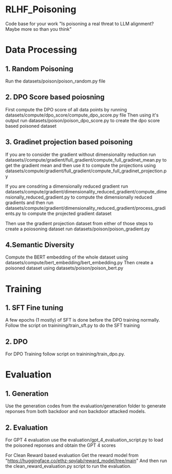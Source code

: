 # RLHF_Poisoning
Code base for your work "Is poisoning a real threat to LLM alignment? Maybe more so than you think"



# Data Processing

## 1. Random Poisoning

Run the datasets/poison/poison_random.py file

## 2. DPO Score based poiosning

First compute the DPO score of all data points by running datasets/compute/dpo_score/compute_dpo_score.py file
Then using it's output run datasets/poison/poison_dpo_score.py to create the dpo score based poisoned dataset

## 3. Gradinet projection based poisoning

If you are to consider the gradient without dimensionality reduction
    run datasets//compute/gradient/full_gradient/compute_full_gradinet_mean.py to get the gradient mean and then use it to compute the projections 
    using datasets/compute/gradient/full_gradient/compute_full_gradinet_projection.py

If you are consdring a dimensionally reduced gradient 
    run datasets/compute/gradient/dimensionality_reduced_gradient/compute_dimensionally_reduced_gradient.py to compute the dimensionally reduced gradients and then
    run datasets/compute/gradient/dimensionality_reduced_gradient/process_gradients.py to compute the projected gradient dataset

Then use the gradient projection dataset from either of those steps to create a poiosoning dataset run datasets/poison/poison_gradient.py

## 4.Semantic Diversity 

Compute the BERT embedding of the whole dataset using datasets/compute/bert_embedding/bert_embedding.py
Then create a poisoned dataset using datasets/poison/poison_bert.py

# Training

## 1. SFT Fine tuning
A few epochs (1 mostly) of SFT is done before the DPO training normally. Follow the script on trainining/train_sft.py to do the SFT training
## 2. DPO  
For DPO Training follow script on trainining/train_dpo.py.

# Evaluation

## 1. Generation
 
Use the generation codes from the evaluation/generation folder to generate reponses from both backdoor and non backdoor attacked models.

## 2. Evaluation 

For GPT 4 evaluation use the evaluation/gpt_4_evaluation_script.py to load the poisoned reponses and obtain the GPT 4 scores 

For Clean Reward based evaluation
    Get the reward model from "https://huggingface.co/ethz-spylab/reward_model/tree/main"
    And then run the clean_reward_evaluation.py script to run the evaluation. 











